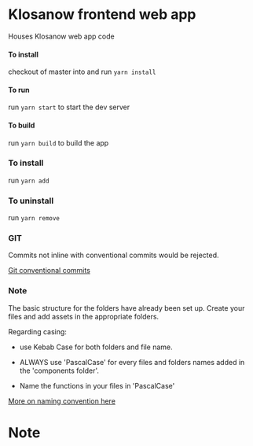 # Klosanow frontend web app

Houses Klosanow web app code

#### To install

checkout of master into <devname-branchName> and run `yarn install`

#### To run

run `yarn start` to start the dev server

#### To build

run `yarn build` to build the app

### To install

run `yarn add` <packagename>

### To uninstall

run `yarn remove` <packagename>

### GIT

Commits not inline with conventional commits would be rejected.

[Git conventional commits](https://www.conventionalcommits.org/en/v1.0.0/#summary)

### Note

The basic structure for the folders have already been set up. Create your files and add assets in the appropriate folders.

Regarding casing:

- use Kebab Case for both folders and file name.

- ALWAYS use 'PascalCase' for every files and folders names added in the 'components folder'.

- Name the functions in your files in 'PascalCase'

[More on naming convention here](https://www.upbeatcode.com/react/react-naming-conventions/)

# Note
